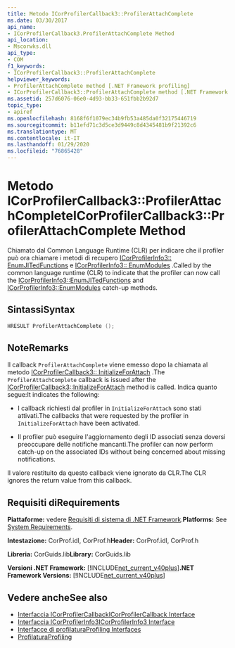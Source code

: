 ```yaml
---
title: Metodo ICorProfilerCallback3::ProfilerAttachComplete
ms.date: 03/30/2017
api_name:
- ICorProfilerCallback3.ProfilerAttachComplete Method
api_location:
- Mscorwks.dll
api_type:
- COM
f1_keywords:
- ICorProfilerCallback3::ProfilerAttachComplete
helpviewer_keywords:
- ProfilerAttachComplete method [.NET Framework profiling]
- ICorProfilerCallback3::ProfilerAttachComplete method [.NET Framework profiling]
ms.assetid: 257d6076-06e0-4d93-bb33-651fbb2b92d7
topic_type:
- apiref
ms.openlocfilehash: 8168f6f1079ec34b9fb53a485da0f32175446719
ms.sourcegitcommit: b11efd71c3d5ce3d9449c8d4345481b9f21392c6
ms.translationtype: MT
ms.contentlocale: it-IT
ms.lasthandoff: 01/29/2020
ms.locfileid: "76865428"
---
```

# <a name="icorprofilercallback3profilerattachcomplete-method"></a><span data-ttu-id="690d9-102">Metodo ICorProfilerCallback3::ProfilerAttachComplete</span><span class="sxs-lookup"><span data-stu-id="690d9-102">ICorProfilerCallback3::ProfilerAttachComplete Method</span></span>
<span data-ttu-id="690d9-103">Chiamato dal Common Language Runtime (CLR) per indicare che il profiler può ora chiamare i metodi di recupero [ICorProfilerInfo3:: EnumJITedFunctions](icorprofilerinfo3-enumjitedfunctions-method.md) e [ICorProfilerInfo3:: EnumModules](icorprofilerinfo3-enummodules-method.md) .</span><span class="sxs-lookup"><span data-stu-id="690d9-103">Called by the common language runtime (CLR) to indicate that the profiler can now call the [ICorProfilerInfo3::EnumJITedFunctions](icorprofilerinfo3-enumjitedfunctions-method.md) and [ICorProfilerInfo3::EnumModules](icorprofilerinfo3-enummodules-method.md) catch-up methods.</span></span>  
  
## <a name="syntax"></a><span data-ttu-id="690d9-104">Sintassi</span><span class="sxs-lookup"><span data-stu-id="690d9-104">Syntax</span></span>  
  
```cpp  
HRESULT ProfilerAttachComplete ();  
```  
  
## <a name="remarks"></a><span data-ttu-id="690d9-105">Note</span><span class="sxs-lookup"><span data-stu-id="690d9-105">Remarks</span></span>  
 <span data-ttu-id="690d9-106">Il callback `ProfilerAttachComplete` viene emesso dopo la chiamata al metodo [ICorProfilerCallback3:: InitializeForAttach](icorprofilercallback3-initializeforattach-method.md) .</span><span class="sxs-lookup"><span data-stu-id="690d9-106">The `ProfilerAttachComplete` callback is issued after the [ICorProfilerCallback3::InitializeForAttach](icorprofilercallback3-initializeforattach-method.md) method is called.</span></span> <span data-ttu-id="690d9-107">Indica quanto segue:</span><span class="sxs-lookup"><span data-stu-id="690d9-107">It indicates the following:</span></span>  
  
- <span data-ttu-id="690d9-108">I callback richiesti dal profiler in `InitializeForAttach` sono stati attivati.</span><span class="sxs-lookup"><span data-stu-id="690d9-108">The callbacks that were requested by the profiler in `InitializeForAttach` have been activated.</span></span>  
  
- <span data-ttu-id="690d9-109">Il profiler può eseguire l'aggiornamento degli ID associati senza doversi preoccupare delle notifiche mancanti.</span><span class="sxs-lookup"><span data-stu-id="690d9-109">The profiler can now perform catch-up on the associated IDs without being concerned about missing notifications.</span></span>  
  
 <span data-ttu-id="690d9-110">Il valore restituito da questo callback viene ignorato da CLR.</span><span class="sxs-lookup"><span data-stu-id="690d9-110">The CLR ignores the return value from this callback.</span></span>  
  
## <a name="requirements"></a><span data-ttu-id="690d9-111">Requisiti di</span><span class="sxs-lookup"><span data-stu-id="690d9-111">Requirements</span></span>  
 <span data-ttu-id="690d9-112">**Piattaforme:** vedere [Requisiti di sistema di .NET Framework](../../../../docs/framework/get-started/system-requirements.md).</span><span class="sxs-lookup"><span data-stu-id="690d9-112">**Platforms:** See [System Requirements](../../../../docs/framework/get-started/system-requirements.md).</span></span>  
  
 <span data-ttu-id="690d9-113">**Intestazione:** CorProf.idl, CorProf.h</span><span class="sxs-lookup"><span data-stu-id="690d9-113">**Header:** CorProf.idl, CorProf.h</span></span>  
  
 <span data-ttu-id="690d9-114">**Libreria:** CorGuids.lib</span><span class="sxs-lookup"><span data-stu-id="690d9-114">**Library:** CorGuids.lib</span></span>  
  
 <span data-ttu-id="690d9-115">**Versioni .NET Framework:** [!INCLUDE[net_current_v40plus](../../../../includes/net-current-v40plus-md.md)]</span><span class="sxs-lookup"><span data-stu-id="690d9-115">**.NET Framework Versions:** [!INCLUDE[net_current_v40plus](../../../../includes/net-current-v40plus-md.md)]</span></span>  
  
## <a name="see-also"></a><span data-ttu-id="690d9-116">Vedere anche</span><span class="sxs-lookup"><span data-stu-id="690d9-116">See also</span></span>

- [<span data-ttu-id="690d9-117">Interfaccia ICorProfilerCallback</span><span class="sxs-lookup"><span data-stu-id="690d9-117">ICorProfilerCallback Interface</span></span>](icorprofilercallback-interface.md)
- [<span data-ttu-id="690d9-118">Interfaccia ICorProfilerInfo3</span><span class="sxs-lookup"><span data-stu-id="690d9-118">ICorProfilerInfo3 Interface</span></span>](icorprofilerinfo3-interface.md)
- [<span data-ttu-id="690d9-119">Interfacce di profilatura</span><span class="sxs-lookup"><span data-stu-id="690d9-119">Profiling Interfaces</span></span>](profiling-interfaces.md)
- [<span data-ttu-id="690d9-120">Profilatura</span><span class="sxs-lookup"><span data-stu-id="690d9-120">Profiling</span></span>](index.md)
